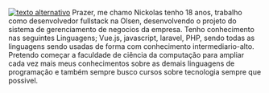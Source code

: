 [![texto alternativo](https://cdn-icons-png.flaticon.com/512/174/174857.png)](https://www.linkedin.com/in/nickolas-ferreti-752993212/ "LinkedIn")
Prazer, me chamo Nickolas tenho 18 anos, trabalho como desenvolvedor fullstack na Olsen, desenvolvendo o projeto do sistema de gerenciamento de negocios da empresa. Tenho conhecimento nas seguintes Linguagens; Vue.js, javascript, laravel, PHP, sendo todas as linguagens sendo usadas de forma com conhecimento intermediario-alto. Pretendo começar a faculdade de ciência da computação para ampliar cada vez mais meus conhecimentos sobre as demais linguagens de programação e também sempre busco cursos sobre tecnologia sempre que possivel.
